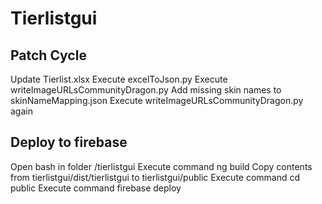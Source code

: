 # Tierlistgui

## Patch Cycle

Update Tierlist.xlsx
Execute excelToJson.py
Execute writeImageURLsCommunityDragon.py
Add missing skin names to skinNameMapping.json
Execute writeImageURLsCommunityDragon.py again

## Deploy to firebase

Open bash in folder /tierlistgui
Execute command ng build
Copy contents from tierlistgui/dist/tierlistgui to tierlistgui/public
Execute command cd public
Execute command firebase deploy
